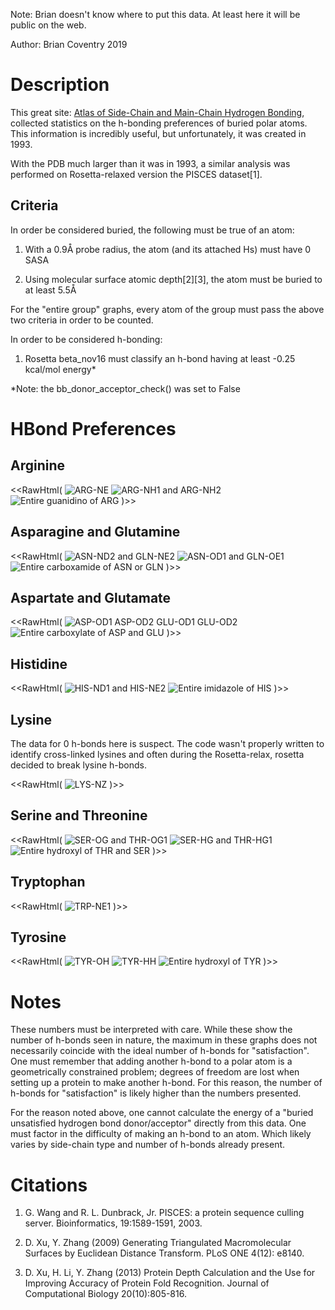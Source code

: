 Note: Brian doesn't know where to put this data. At least here it will be public on the web.

Author: Brian Coventry 2019

# Description
This great site: [Atlas of Side-Chain and Main-Chain Hydrogen Bonding](http://prowl.rockefeller.edu/aainfo/hbonds.html), collected statistics on the h-bonding preferences of buried polar atoms. This information is incredibly useful, but unfortunately, it was created in 1993.

With the PDB much larger than it was in 1993, a similar analysis was performed on Rosetta-relaxed version the PISCES dataset[1].

## Criteria 

In order be considered buried, the following must be true of an atom:

1. With a 0.9Å probe radius, the atom (and its attached Hs) must have 0 SASA

2. Using molecular surface atomic depth[2][3], the atom must be buried to at least 5.5Å

For the "entire group" graphs, every atom of the group must pass the above two criteria in order to be counted.

In order to be considered h-bonding:

1. Rosetta beta_nov16 must classify an h-bond having at least -0.25 kcal/mol energy*

\*Note: the bb_donor_acceptor_check() was set to False


# HBond Preferences

## Arginine

<<RawHtml(
<img src="images/buried_polars/ARG-NE.png"  alt="ARG-NE">
<img src="images/buried_polars/ARG-N.png"  alt="ARG-NH1 and ARG-NH2">
<img src="images/buried_polars/G-ARG.png"  alt="Entire guanidino of ARG">
)>>

## Asparagine and Glutamine

<<RawHtml(
<img src="images/buried_polars/AMIDE-N.png"  alt="ASN-ND2 and GLN-NE2">
<img src="images/buried_polars/AMIDE-O.png"  alt="ASN-OD1 and GLN-OE1">
<img src="images/buried_polars/G-AMIDE.png"  alt="Entire carboxamide of ASN or GLN">
)>>

## Aspartate and Glutamate

<<RawHtml(
<img src="images/buried_polars/CARB-O.png"  alt="ASP-OD1 ASP-OD2 GLU-OD1 GLU-OD2">
<img src="images/buried_polars/G-CARB.png"  alt="Entire carboxylate of ASP and GLU">
)>>

## Histidine

<<RawHtml(
<img src="images/buried_polars/HIS-N.png"  alt="HIS-ND1 and HIS-NE2">
<img src="images/buried_polars/G-HIS.png"  alt="Entire imidazole of HIS">
)>>


## Lysine

The data for 0 h-bonds here is suspect. The code wasn't properly written to identify cross-linked lysines and often during the Rosetta-relax, rosetta decided to break lysine h-bonds.

<<RawHtml(
<img src="images/buried_polars/LYS-N.png"  alt="LYS-NZ">
)>>


## Serine and Threonine

<<RawHtml(
<img src="images/buried_polars/SER-O.png"  alt="SER-OG and THR-OG1">
<img src="images/buried_polars/SER-H.png"  alt="SER-HG and THR-HG1">
<img src="images/buried_polars/G-SER.png"  alt="Entire hydroxyl of THR and SER">
)>>


## Tryptophan

<<RawHtml(
<img src="images/buried_polars/TRP-N.png"  alt="TRP-NE1">
)>>


## Tyrosine

<<RawHtml(
<img src="images/buried_polars/TYR-O.png"  alt="TYR-OH">
<img src="images/buried_polars/TYR-H.png"  alt="TYR-HH">
<img src="images/buried_polars/G-TYR.png"  alt="Entire hydroxyl of TYR">
)>>


# Notes

These numbers must be interpreted with care. While these show the number of h-bonds seen in nature, the maximum in these graphs does not necessarily coincide with the ideal number of h-bonds for "satisfaction". One must remember that adding another h-bond to a polar atom is a geometrically constrained problem; degrees of freedom are lost when setting up a protein to make another h-bond. For this reason, the number of h-bonds for "satisfaction" is likely higher than the numbers presented.

For the reason noted above, one cannot calculate the energy of a "buried unsatisfied hydrogen bond donor/acceptor" directly from this data. One must factor in the difficulty of making an h-bond to an atom. Which likely varies by side-chain type and number of h-bonds already present.


# Citations 
1. G. Wang and R. L. Dunbrack, Jr. PISCES: a protein sequence culling server. Bioinformatics, 19:1589-1591, 2003. 

2. D. Xu, Y. Zhang (2009) Generating Triangulated Macromolecular Surfaces by Euclidean Distance Transform. PLoS ONE 4(12): e8140.

3. D. Xu, H. Li, Y. Zhang (2013) Protein Depth Calculation and the Use for Improving Accuracy of Protein Fold Recognition. Journal of Computational Biology 20(10):805-816.
